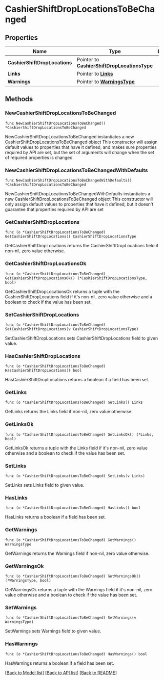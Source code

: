 # CashierShiftDropLocationsToBeChanged

## Properties

Name | Type | Description | Notes
------------ | ------------- | ------------- | -------------
**CashierShiftDropLocations** | Pointer to [**CashierShiftDropLocationsType**](CashierShiftDropLocationsType.md) |  | [optional] 
**Links** | Pointer to [**Links**](Links.md) |  | [optional] 
**Warnings** | Pointer to [**WarningsType**](WarningsType.md) |  | [optional] 

## Methods

### NewCashierShiftDropLocationsToBeChanged

`func NewCashierShiftDropLocationsToBeChanged() *CashierShiftDropLocationsToBeChanged`

NewCashierShiftDropLocationsToBeChanged instantiates a new CashierShiftDropLocationsToBeChanged object
This constructor will assign default values to properties that have it defined,
and makes sure properties required by API are set, but the set of arguments
will change when the set of required properties is changed

### NewCashierShiftDropLocationsToBeChangedWithDefaults

`func NewCashierShiftDropLocationsToBeChangedWithDefaults() *CashierShiftDropLocationsToBeChanged`

NewCashierShiftDropLocationsToBeChangedWithDefaults instantiates a new CashierShiftDropLocationsToBeChanged object
This constructor will only assign default values to properties that have it defined,
but it doesn't guarantee that properties required by API are set

### GetCashierShiftDropLocations

`func (o *CashierShiftDropLocationsToBeChanged) GetCashierShiftDropLocations() CashierShiftDropLocationsType`

GetCashierShiftDropLocations returns the CashierShiftDropLocations field if non-nil, zero value otherwise.

### GetCashierShiftDropLocationsOk

`func (o *CashierShiftDropLocationsToBeChanged) GetCashierShiftDropLocationsOk() (*CashierShiftDropLocationsType, bool)`

GetCashierShiftDropLocationsOk returns a tuple with the CashierShiftDropLocations field if it's non-nil, zero value otherwise
and a boolean to check if the value has been set.

### SetCashierShiftDropLocations

`func (o *CashierShiftDropLocationsToBeChanged) SetCashierShiftDropLocations(v CashierShiftDropLocationsType)`

SetCashierShiftDropLocations sets CashierShiftDropLocations field to given value.

### HasCashierShiftDropLocations

`func (o *CashierShiftDropLocationsToBeChanged) HasCashierShiftDropLocations() bool`

HasCashierShiftDropLocations returns a boolean if a field has been set.

### GetLinks

`func (o *CashierShiftDropLocationsToBeChanged) GetLinks() Links`

GetLinks returns the Links field if non-nil, zero value otherwise.

### GetLinksOk

`func (o *CashierShiftDropLocationsToBeChanged) GetLinksOk() (*Links, bool)`

GetLinksOk returns a tuple with the Links field if it's non-nil, zero value otherwise
and a boolean to check if the value has been set.

### SetLinks

`func (o *CashierShiftDropLocationsToBeChanged) SetLinks(v Links)`

SetLinks sets Links field to given value.

### HasLinks

`func (o *CashierShiftDropLocationsToBeChanged) HasLinks() bool`

HasLinks returns a boolean if a field has been set.

### GetWarnings

`func (o *CashierShiftDropLocationsToBeChanged) GetWarnings() WarningsType`

GetWarnings returns the Warnings field if non-nil, zero value otherwise.

### GetWarningsOk

`func (o *CashierShiftDropLocationsToBeChanged) GetWarningsOk() (*WarningsType, bool)`

GetWarningsOk returns a tuple with the Warnings field if it's non-nil, zero value otherwise
and a boolean to check if the value has been set.

### SetWarnings

`func (o *CashierShiftDropLocationsToBeChanged) SetWarnings(v WarningsType)`

SetWarnings sets Warnings field to given value.

### HasWarnings

`func (o *CashierShiftDropLocationsToBeChanged) HasWarnings() bool`

HasWarnings returns a boolean if a field has been set.


[[Back to Model list]](../README.md#documentation-for-models) [[Back to API list]](../README.md#documentation-for-api-endpoints) [[Back to README]](../README.md)


